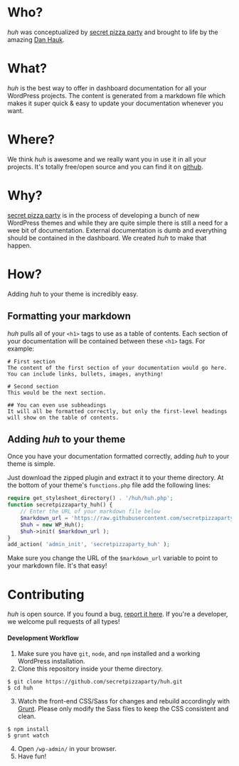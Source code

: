 # Who?
_huh_ was conceptualized by [secret pizza party](https://secretpizza.party) and brought to life by the amazing [Dan Hauk](https://danhauk.com/).

# What?
_huh_ is the best way to offer in dashboard documentation for all your WordPress projects. The content is generated from a markdown file which makes it super quick & easy to update your documentation whenever you want.

# Where?
We think _huh_ is awesome and we really want you in use it in all your projects. It's totally free/open source and you can find it on [github](https://github.com/secretpizzaparty/huh/).

# Why?
[secret pizza party](https://secretpizza.party) is in the process of developing a bunch of new WordPress themes and while they are quite simple there is still a need for a wee bit of documentation. External documentation is dumb and everything should be contained in the dashboard. We created _huh_ to make that happen.

# How?
Adding _huh_ to your theme is incredibly easy.

## Formatting your markdown
_huh_ pulls all of your `<h1>` tags to use as a table of contents. Each section of your documentation will be contained between these `<h1>` tags. For example:

```
# First section
The content of the first section of your documentation would go here. You can include links, bullets, images, anything!

# Second section
This would be the next section.

## You can even use subheadings
It will all be formatted correctly, but only the first-level headings will show on the table of contents.
```

## Adding _huh_ to your theme
Once you have your documentation formatted correctly, adding _huh_ to your theme is simple.

Just download the zipped plugin and extract it to your theme directory. At the bottom of your theme's `functions.php` file add the following lines:

``` php
require get_stylesheet_directory() . '/huh/huh.php';
function secretpizzaparty_huh() {
	// Enter the URL of your markdown file below
	$markdown_url = 'https://raw.githubusercontent.com/secretpizzaparty/huh/master/README.md';
	$huh = new WP_Huh();
	$huh->init( $markdown_url );
}
add_action( 'admin_init', 'secretpizzaparty_huh' );
```

Make sure you change the URL of the `$markdown_url` variable to point to your markdown file. It's that easy!

# Contributing
_huh_ is open source. If you found a bug, [report it here](https://github.com/secretpizzaparty/huh/issues/new). If you're a developer, we welcome pull requests of all types!

#### Development Workflow
1. Make sure you have `git`, `node`, and `npm` installed and a working WordPress installation.
2. Clone this repository inside your theme directory.
```
$ git clone https://github.com/secretpizzaparty/huh.git
$ cd huh
```
3. Watch the front-end CSS/Sass for changes and rebuild accordingly with [Grunt](https://github.com/gruntjs/grunt). Please only modify the Sass files to keep the CSS consistent and clean.
```
$ npm install
$ grunt watch
```
4. Open `/wp-admin/` in your browser.
5. Have fun!
